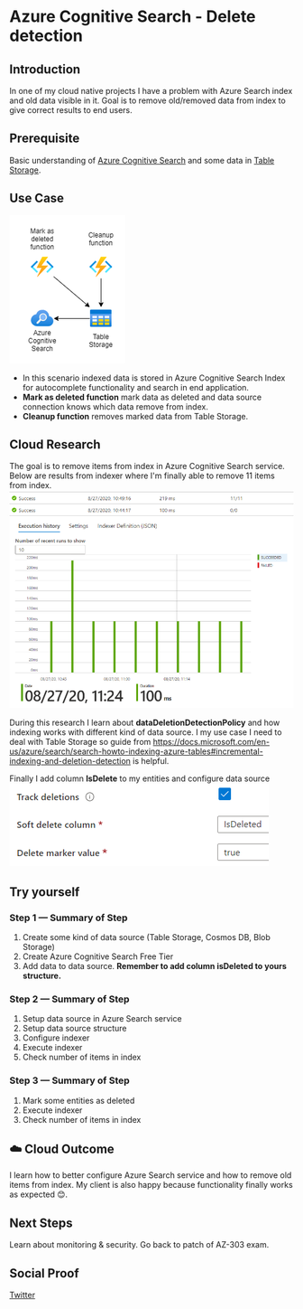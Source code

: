 # Azure Cognitive Search - Delete detection

## Introduction

In one of my cloud native projects I have a problem with Azure Search index and old data visible in it. Goal is to remove old/removed data from index to give correct results to end users.

## Prerequisite

Basic understanding of [Azure Cognitive Search](https://docs.microsoft.com/en-us/azure/search/) and some data in [Table Storage](https://docs.microsoft.com/en-us/azure/storage/tables/table-storage-overview).

## Use Case

![Sample architecture](architecture.png)
- In this scenario indexed data is stored in Azure Cognitive Search Index for autocomplete functionality and search in end application.
- **Mark as deleted function** mark data as deleted and data source connection knows which data remove from index.
- **Cleanup function** removes marked data from Table Storage.

## Cloud Research
The goal is to remove items from index in Azure Cognitive Search service. Below are results from indexer where I'm finally able to remove 11 items from index.
![Indexer results](indexer-results.png)

During this research I learn about **dataDeletionDetectionPolicy** and how indexing works with different kind of data source. I my use case I need to deal with Table Storage so guide from https://docs.microsoft.com/en-us/azure/search/search-howto-indexing-azure-tables#incremental-indexing-and-deletion-detection is helpful.

Finally I add column **IsDelete** to my entities and configure data source
![Data source configuration](datasource.png)

## Try yourself

### Step 1 — Summary of Step

1. Create some kind of data source (Table Storage, Cosmos DB, Blob Storage)
2. Create Azure Cognitive Search Free Tier
3. Add data to data source. **Remember to add column isDeleted to yours structure.**

### Step 2 — Summary of Step

1. Setup data source in Azure Search service
2. Setup data source structure
3. Configure indexer
4. Execute indexer
5. Check number of items in index

### Step 3 — Summary of Step

1. Mark some entities as deleted
2. Execute indexer
3. Check number of items in index

## ☁️ Cloud Outcome

I learn how to better configure Azure Search service and how to remove old items from index. My client is also happy because functionality finally works as expected 😊.

## Next Steps

Learn about monitoring & security. Go back to patch of AZ-303 exam.

## Social Proof

[Twitter](link)
